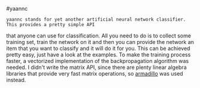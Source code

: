 #yaannc

	yaannc stands for yet another artificial neural network classifier. This provides a pretty simple API 
that anyone can use for classification. All you need to do is to collect some training set, train the network on
it and then you can provide the network an item that you want to classify and it will do it for you. This can be
achieved pretty easy, just have a look at the examples.
	To make the training process faster, a vectorized implementation of the backpropagation algorithm was
needed. I didn't write the matrix API, since there are plenty linear algebra libraries that provide very fast 
matrix operations, so [armadillo](arma.sourceforge.net) was used instead.
